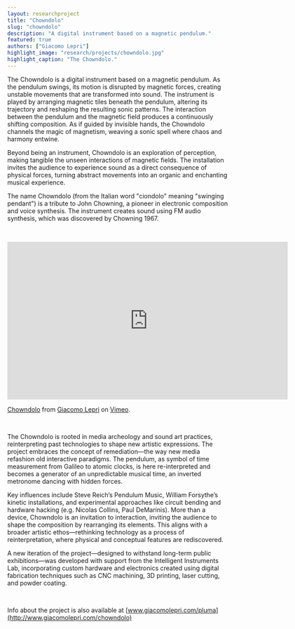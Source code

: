 ```yaml
---
layout: researchproject
title: "Chowndolo"
slug: "chowndolo"
description: "A digital instrument based on a magnetic pendulum."
featured: true
authors: ["Giacomo Lepri"]
highlight_image: "research/projects/chowndolo.jpg"
highlight_caption: "The Chowndolo."
---
```


The Chowndolo is a digital instrument based on a magnetic pendulum. As the pendulum swings, its motion is disrupted by magnetic forces, creating unstable movements that are transformed into sound. The instrument is played by arranging magnetic tiles beneath the pendulum, altering its trajectory and reshaping the resulting sonic patterns. The interaction between the pendulum and the magnetic field produces a continuously shifting composition. As if guided by invisible hands, the Chowndolo channels the magic of magnetism, weaving a sonic spell where chaos and harmony entwine.

Beyond being an instrument, Chowndolo is an exploration of perception, making tangible the unseen interactions of magnetic fields. The installation invites the audience to experience sound as a direct consequence of physical forces, turning abstract movements into an organic and enchanting musical experience.

The name Chowndolo (from the Italian word "ciondolo" meaning "swinging
pendant") is a tribute to John Chowning, a pioneer in electronic composition and voice synthesis. The instrument creates sound using FM audio synthesis, which was discovered by Chowning 1967.

&nbsp;

<iframe title="vimeo-player" src="https://player.vimeo.com/video/325707625?h=bbc9d82f7e" width="640" height="360" frameborder="0"    allowfullscreen></iframe>
<p><a href="https://vimeo.com/325707625">Chowndolo</a> from <a href="https://vimeo.com/user30344721">Giacomo Lepri</a> on <a href="https://vimeo.com">Vimeo</a>.</p>

&nbsp;

The Chowndolo is rooted in media archeology and sound art practices, reinterpreting past technologies to shape new artistic expressions. The project embraces the concept of  remediation—the way new media refashion old interactive paradigms. The pendulum, as symbol of time measurement from Galileo to atomic clocks, is here re-interpreted and becomes a generator of an unpredictable musical time, an inverted metronome dancing with hidden forces.

Key influences include Steve Reich’s Pendulum Music, William Forsythe’s kinetic installations, and experimental approaches like circuit bending and hardware hacking (e.g. Nicolas Collins, Paul DeMarinis). More than a device, Chowndolo is an invitation to interaction, inviting the audience to shape the composition by rearranging its elements. This aligns with a broader artistic ethos—rethinking technology as a process of reinterpretation, where physical and conceptual features are rediscovered.

A new iteration of the project—designed to withstand long-term public exhibitions—was developed with support from the Intelligent Instruments Lab, incorporating custom hardware and electronics created using digital fabrication techniques such as CNC machining, 3D printing, laser cutting, and powder coating.


&nbsp;

Info about the project is also available at [www.giacomolepri.com/pluma](http://www.giacomolepri.com/chowndolo)
